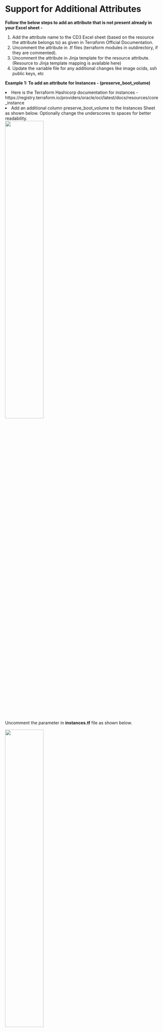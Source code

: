 # Support for Additional Attributes

**Follow the below steps to add an attribute that is not present already in your Excel sheet -**

1. Add the attribute name to the CD3 Excel sheet (based on the resource the attribute belongs to) as given in Terraform Official Documentation.
2. Uncomment the attribute in .tf files (terraform modules in outdirectory, if they are commented). 
3. Uncomment the attribute in Jinja template for the resource attribute. (Resource to Jinja template mapping is available here)
4. Update the variable file for any additional changes like image ocids, ssh public keys, etc

**Example 1: To add an attribute for Instances - (preserve_boot_volume)**

<li>Here is the Terraform Hashicorp documentation for instances - https://registry.terraform.io/providers/oracle/oci/latest/docs/resources/core_instance </li>
<li>Add an additional column preserve_boot_volume to the Instances Sheet as shown below. Optionally change the underscores to spaces for better readability.
</li>

<img src =https://user-images.githubusercontent.com/115973871/215402830-d7856e2d-0bd9-43b9-94bd-df039a90b942.png width=50% height=50%>


Uncomment the parameter in **instances.tf** file as shown below.

<img src =https://user-images.githubusercontent.com/115973871/215402973-72857dbd-5efd-40d9-8a7f-3541eb85af66.png width=50% height=50%>

Uncomment the parameter in **cd3_automation_toolkit\Compute\templates\instance-template** . Any line that is between {# <and> #} are commented in Jinja templates. From the screenshot below we note that the condition for **preserve_boot_volume**  is within the Jinja comments. Copy the highlighted line and place it after/outside line 184 (**#}**) as per below screenshot.

**Before**
  
<img src =https://user-images.githubusercontent.com/115973871/215403279-c28634cb-58de-4e72-bfe3-1941b7c28d69.png width=50% height=50%>

**After**

<img src =https://user-images.githubusercontent.com/115973871/215403345-fa24edf5-73d5-4417-ae71-9df216ec95bb.png width=50% height=50%>


Apart from the above changes, optionally, update the **instance_ssh_keys** and **instance_source_ocids** in your variables file before executing the toolkit to generate the auto.tfvars for instances.



**Exemple 2 : To Add Freeform Tags**

Automation Tool Kit allows the tagging of resources. To use this option, the user is required to add the below column to the appropriate CD3 sheet.
Ex: To Tag your Instances, Open the ‘Instances’ sheet of your CD3 and add the below column at the end.
<li>FreeForm Tags</li>

    Note

    The Tag Values (Default and Freeform Tags) specified will apply to all the resources in the tab.
    Ex: The tags applied to VCNs will not be applied to its objects like IGW, NGW, SGW, LPG, etc
    Empty column values are allowed for FreeForm and Defined Tags; when used it does not attach any tags to the resource. eg: Row 1 in the below example
    Semi Colon is used as Delimiter between multiple tag values (Example as shown below)

Allowed Values for Tags include the following formats: (**Semi-colon** delimited values to be entered)

**Example:**

| S.No | Freeform Tags | Defined Tags |
| --- | --- | --- |
| 1. | | |
| 2. | Network=Test1;Network2=Test40 | Operations.CostCenter=01;Users.Name=user01 |
| 3. | Network=Test2; Network2=Test4 | Application.Env=Dev |
| 4. | Network= | OS.Version= |
| 5. | testing | Platform.Usage |

    Export of new attributes is only supported if the attribute name of Terraform documentation matches that of the Python SDK. Export may fail to fetch the data incase there is a mismatch of the variable names.

## Resource to Template Mapping -

**Added New options for CIS compliance.**

The following Table maps the Excel Sheet to the Resources to the Templates:

**CD3-CIS-template.xlsx:**

|Tab Name/SetUpOCI Option	|Resource Name(OCI Console)	|Jinja2 Template Path	|Jinja2 Template Name!|
| --- | --- | --- | --- |
|<br>VCNs<br>SubnetsDHCP<br>RouteRulesinOCI<br>SecRulesinOCI<br>NSGs</br></br></br></br></br>| **Networking**: Virtual Cloud Networks | cd3_automation_toolkit\Network\BaseNetwork\templates\ | <br>major-objects-drgs-template<br>major-objects-igws-template<br>major-objects-ngws-template<br>major-objects-lpgs-template<br>major-objects-sgws-template<br>major-objects-vcns-template<br>major-objects-drg-attachments-template<br>major-objects-default-dhcp-template<br>subnet-template<br>custom-dhcp-template<br>drg-data-source-template<br>drg-route-distribution-statement-template<br>drg-route-distribution-template<br>drg-route-rule-template<br>drg-route-table-template<br>default-route-table-template<br>route-rule-template<br>route-table-template<br>default-seclist-template<br>seclist-template<br>sec-rule-template<br>nsg-rule-template<br>nsg-template |
| Tags | Governance: Tag Namespace | cd3_automation_toolkit\Governance\Tagging\templates | <br>tags-namespaces-template<br>tags-keys-template<br>tags-defaults-template</br></br> |
| OSS | Object Storage Bucket | cd3_automation_toolkit\Storage\ObjectStorage\templates | <br>oss-policy-template<br>oss-template</br></br>|
| OKE | Developer Service: Oracle Kubernetes Service | cd3_automation_toolkit\DeveloperServices\OKE\templates\ | <br>cluster-template<br>nodepool-template</br></br> |
| <br>NLB-Listeners<br>NLB-BackendSets-BackendServers</br></br> | Networking: Network Load Balancers | cd3_automation_toolkit\Networking\LoadBalancers\templates\	| <br>nlb-template<br>nlb-backend-set-template<br>nlb-backend-server-template<br>nlb-listener-template<br>nlb-reserved-ips-template |
| Logging | <br>VCN Flow Logs<br>Object Storage Bucket Logs</br></br>| cd3_automation_toolkit\ManagementServices\Logging\templates | logging-template |
| <br>LB-Hostname-Certs<br>BackendSet-BackendServer<br>RuleSet<br>PathRouteSet<br>LB-Listener</br></br> | Networking: Load Balancers | cd3_automation_toolkit\Networking\LoadBalancers\templates\ | <br>lbr-template<br>certificate-template<br>hostname-template<br>cipher-suite-template<br>backend-server-template<br>backend-set-template<br>rule-set-template<br>access-control-rules-template<br>access-method-rules-template<br>http-header-rules-template<br>request-response-header-rules-template<br>uri-redirect-rules-template<br>path-route-set-template<br>path-route-rules-template<br>listener-template<br>lbr-reserved-ips-template</br></br>|
| Key Vault | Key and Vault | cd3_automation_toolkit\Security\KeyVault\templates | <br>keys-template<br>vaults-template</br></br>|
| FSS | File Storage: File Systems | cd3_automation_toolkit\Storage\FileStorage\templates\ | <br>fss-template<br>export-resource-template<br>export-options-template<br>mount-target-template</br></br>|
| <br>DedicatedVMHosts<br>Instances</br></br> | Compute:<br>Dedicated Virtual Machine Hosts<br>Instances</br></br> | cd3_automation_toolkit\Compute\templates\ | <br>dedicatedvmhosts-template<br>instances-template</br></br>|
| <br>Compartments<br>Groups<br>Policies</br></br> | Identity: <br>Compartments<br>Groups<br>Dynamic Groups<br>Policies</br></br></br></br> | <br>cd3_automation_toolkit\Identity\Compartments\templates\ <br> cd3_automation_toolkit\Identity\Groups\templates\ <br> cd3_automation_toolkit\Identity\Policies\templates\ </br></br> | <br>compartments-template<br>groups-template<br>policies-template</br></br> |
| Cloud Guard | Cloud Guard | cd3_automation_toolkit\Security\CloudGuard\templates | <br>cloud-guard-config-template<br>cloud-guard-target-template</br></br>|
| Budgets | Governance: Budgets | cd3_automation_toolkit\Governance\Billing\templates | <br>budget-alert-rule-template<br>budget-template</br></br> |
| BlockVolumes	| Block Storage: Block Volumes	| cd3_automation_toolkit\Storage\BlockVolume\templates\	| blockvolumes-template |
| <br>ADB<br>DBSystems-VM-BM<br>EXA-Infra<br>EXA-VMClusters</br></br> | <br>Autonomous Data Warehouse<br>Autonomous Transaction Processing<br>Bare Metal, VM and Exadata Infra, and Exadata VM Clusters</br></br> | cd3_automation_toolkit\Database\templates\ | <br>adb-template<br>dbsystems-vm-bm-template<br>exa-infra-template<br>exa-vmclusters-template</br></br>|


**CD3-CIS-ManagementServices-template.xlsx**

|Tab Name/SetUpOCI Option	|Resource Name(OCI Console)	|Jinja2 Template Path	|Jinja2 Template Name!|
| --- | --- | --- | --- |
| <br>Notifications<br>Events<br>Alarms<br>ServiceConnectors</br></br> | Application Integration:<br>Notification<br>Events Service<br>Alarms<br>Service Connector Hub</br></br> | <br>cd3_automation_toolkit\ManagementServices\EventsAndNotifications\templates\ <br> cd3_automation_toolkit\ManagementServices\Monitoring\templates\ <br> cd3_automation_toolkit\ManagementServices\ServiceConnectorHub\templates\ </br></br> | <br>actions-template<br>events-template<br>notifications-topics-template<br>notifications-subscriptions-template<br>service-connectors-template</br></br> |




